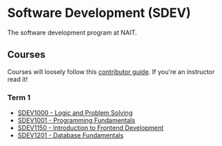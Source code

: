 # Software Development (SDEV)

The software development program at NAIT.

## Courses

Courses will loosely follow this [contributor guide](https://github.com/SDEV-NAIT/class-instructor-contributor-guide). If you're an instructor read it!

### Term 1

- [SDEV1000 - Logic and Problem Solving](https://github.com/SDEV-NAIT/SDEV1000)
- [SDEV1001 - Programming Fundamentals](https://github.com/SDEV-NAIT/SDEV1001)
- [SDEV1150 - Introduction to Frontend Development](https://github.com/SDEV-NAIT/SDEV1150)
- [SDEV1201 - Database Fundamentals](https://github.com/SDEV-NAIT/SDEV1201)
